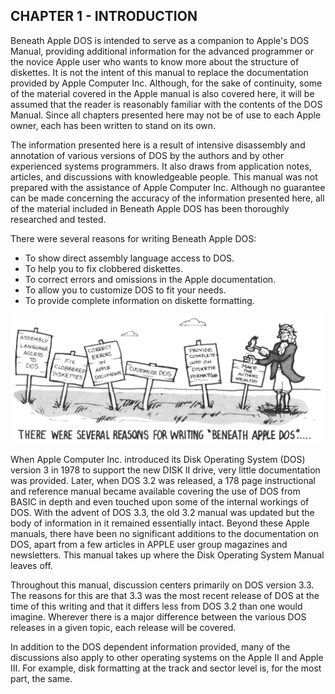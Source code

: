 ## CHAPTER 1 - INTRODUCTION

Beneath Apple DOS is intended to serve as a companion to Apple's DOS Manual,
providing additional information for the advanced programmer or the novice Apple
user who wants to know more about the structure of diskettes.  It is not the
intent of this manual to replace the documentation provided by Apple Computer
Inc.  Although, for the sake of continuity, some of the material covered in the
Apple manual is also covered here, it will be assumed that the reader is
reasonably familiar with the contents of the DOS Manual.  Since all chapters
presented here may not be of use to each Apple owner, each has been written to
stand on its own.

The information presented here is a result of intensive disassembly and
annotation of various versions of DOS by the authors and by other experienced
systems programmers.  It also draws from application notes, articles, and
discussions with knowledgeable people.  This manual was not prepared with the
assistance of Apple Computer Inc.  Although no guarantee can be made concerning
the accuracy of the information presented here, all of the material included in
Beneath Apple DOS has been thoroughly researched and tested.

There were several reasons for writing Beneath Apple DOS:

- To show direct assembly language access to DOS.
- To help you to fix clobbered diskettes.
- To correct errors and omissions in the Apple documentation.
- To allow you to customize DOS to fit your needs.
- To provide complete information on diskette formatting.

![](artwork/1-01_reasons.png)

When Apple Computer Inc. introduced its Disk Operating System (DOS) version 3 in
1978 to support the new DISK II drive, very little documentation was provided.
Later, when DOS 3.2 was released, a 178 page instructional and reference manual
became available covering the use of DOS from BASIC in depth and even touched
upon some of the internal workings of DOS.  With the advent of DOS 3.3, the old
3.2 manual was updated but the body of information in it remained essentially
intact.  Beyond these Apple manuals, there have been no significant additions to
the documentation on DOS, apart from a few articles in APPLE user group
magazines and newsletters.  This manual takes up where the Disk Operating System
Manual leaves off.

Throughout this manual, discussion centers primarily on DOS version 3.3.  The
reasons for this are that 3.3 was the most recent release of DOS at the time of
this writing and that it differs less from DOS 3.2 than one would imagine.
Wherever there is a major difference between the various DOS releases in a given
topic, each release will be covered.

In addition to the DOS dependent information provided, many of the discussions
also apply to other operating systems on the Apple II and Apple III.  For
example, disk formatting at the track and sector level is, for the most part,
the same.
